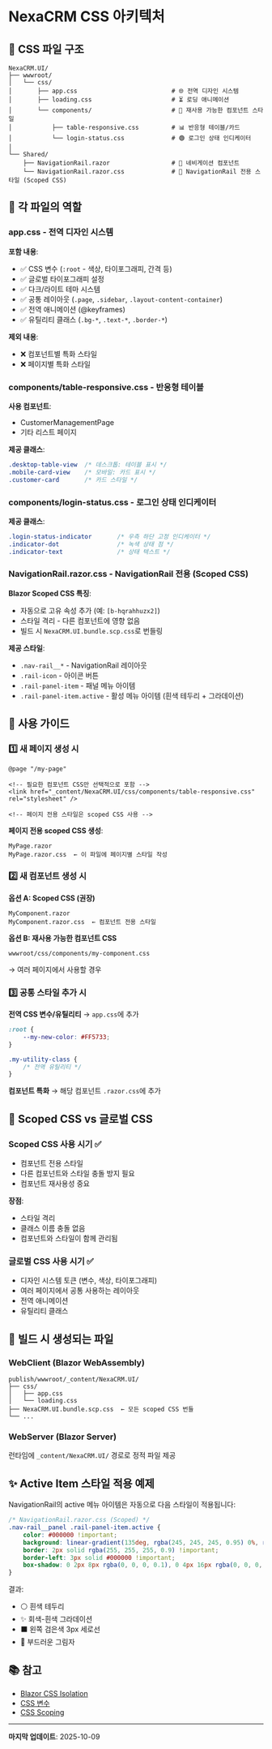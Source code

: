 # NexaCRM CSS 아키텍처

## 📁 CSS 파일 구조

```
NexaCRM.UI/
├── wwwroot/
│   └── css/
│       ├── app.css                          # 🌐 전역 디자인 시스템
│       ├── loading.css                      # ⏳ 로딩 애니메이션
│       └── components/                      # 🧩 재사용 가능한 컴포넌트 스타일
│           ├── table-responsive.css         # 📊 반응형 테이블/카드
│           └── login-status.css             # 🟢 로그인 상태 인디케이터
│
└── Shared/
    ├── NavigationRail.razor                 # 🧭 네비게이션 컴포넌트
    └── NavigationRail.razor.css             # 🎨 NavigationRail 전용 스타일 (Scoped CSS)
```

## 🎯 각 파일의 역할

### **app.css** - 전역 디자인 시스템
**포함 내용**:
- ✅ CSS 변수 (`:root` - 색상, 타이포그래피, 간격 등)
- ✅ 글로벌 타이포그래피 설정
- ✅ 다크/라이트 테마 시스템
- ✅ 공통 레이아웃 (`.page`, `.sidebar`, `.layout-content-container`)
- ✅ 전역 애니메이션 (@keyframes)
- ✅ 유틸리티 클래스 (`.bg-*`, `.text-*`, `.border-*`)

**제외 내용**:
- ❌ 컴포넌트별 특화 스타일
- ❌ 페이지별 특화 스타일

### **components/table-responsive.css** - 반응형 테이블
**사용 컴포넌트**:
- CustomerManagementPage
- 기타 리스트 페이지

**제공 클래스**:
```css
.desktop-table-view  /* 데스크톱: 테이블 표시 */
.mobile-card-view    /* 모바일: 카드 표시 */
.customer-card       /* 카드 스타일 */
```

### **components/login-status.css** - 로그인 상태 인디케이터
**제공 클래스**:
```css
.login-status-indicator       /* 우측 하단 고정 인디케이터 */
.indicator-dot                /* 녹색 상태 점 */
.indicator-text               /* 상태 텍스트 */
```

### **NavigationRail.razor.css** - NavigationRail 전용 (Scoped CSS)
**Blazor Scoped CSS 특징**:
- 자동으로 고유 속성 추가 (예: `[b-hqrahhuzx2]`)
- 스타일 격리 - 다른 컴포넌트에 영향 없음
- 빌드 시 `NexaCRM.UI.bundle.scp.css`로 번들링

**제공 스타일**:
- `.nav-rail__*` - NavigationRail 레이아웃
- `.rail-icon` - 아이콘 버튼
- `.rail-panel-item` - 패널 메뉴 아이템
- `.rail-panel-item.active` - 활성 메뉴 아이템 (흰색 테두리 + 그라데이션)

## 📌 사용 가이드

### 1️⃣ 새 페이지 생성 시
```razor
@page "/my-page"

<!-- 필요한 컴포넌트 CSS만 선택적으로 포함 -->
<link href="_content/NexaCRM.UI/css/components/table-responsive.css" rel="stylesheet" />

<!-- 페이지 전용 스타일은 scoped CSS 사용 -->
```

**페이지 전용 scoped CSS 생성**:
```
MyPage.razor
MyPage.razor.css  ← 이 파일에 페이지별 스타일 작성
```

### 2️⃣ 새 컴포넌트 생성 시

**옵션 A: Scoped CSS (권장)**
```
MyComponent.razor
MyComponent.razor.css  ← 컴포넌트 전용 스타일
```

**옵션 B: 재사용 가능한 컴포넌트 CSS**
```
wwwroot/css/components/my-component.css
```
→ 여러 페이지에서 사용할 경우

### 3️⃣ 공통 스타일 추가 시

**전역 CSS 변수/유틸리티** → `app.css`에 추가
```css
:root {
    --my-new-color: #FF5733;
}

.my-utility-class {
    /* 전역 유틸리티 */
}
```

**컴포넌트 특화** → 해당 컴포넌트 `.razor.css`에 추가

## 🎨 Scoped CSS vs 글로벌 CSS

### Scoped CSS 사용 시기 ✅
- 컴포넌트 전용 스타일
- 다른 컴포넌트와 스타일 충돌 방지 필요
- 컴포넌트 재사용성 중요

**장점**:
- 스타일 격리
- 클래스 이름 충돌 없음
- 컴포넌트와 스타일이 함께 관리됨

### 글로벌 CSS 사용 시기 ✅
- 디자인 시스템 토큰 (변수, 색상, 타이포그래피)
- 여러 페이지에서 공통 사용하는 레이아웃
- 전역 애니메이션
- 유틸리티 클래스

## 🔧 빌드 시 생성되는 파일

### WebClient (Blazor WebAssembly)
```
publish/wwwroot/_content/NexaCRM.UI/
├── css/
│   ├── app.css
│   └── loading.css
├── NexaCRM.UI.bundle.scp.css  ← 모든 scoped CSS 번들
└── ...
```

### WebServer (Blazor Server)
런타임에 `_content/NexaCRM.UI/` 경로로 정적 파일 제공

## ✨ Active Item 스타일 적용 예제

NavigationRail의 active 메뉴 아이템은 자동으로 다음 스타일이 적용됩니다:

```css
/* NavigationRail.razor.css (Scoped) */
.nav-rail__panel .rail-panel-item.active {
    color: #000000 !important;
    background: linear-gradient(135deg, rgba(245, 245, 245, 0.95) 0%, rgba(255, 255, 255, 0.98) 100%) !important;
    border: 2px solid rgba(255, 255, 255, 0.9) !important;
    border-left: 3px solid #000000 !important;
    box-shadow: 0 2px 8px rgba(0, 0, 0, 0.1), 0 4px 16px rgba(0, 0, 0, 0.08), inset 0 1px 2px rgba(255, 255, 255, 0.6) !important;
}
```

결과:
- ⚪ 흰색 테두리
- ✨ 회색-흰색 그라데이션
- ⬛ 왼쪽 검은색 3px 세로선
- 🌟 부드러운 그림자

## 📚 참고

- [Blazor CSS Isolation](https://learn.microsoft.com/en-us/aspnet/core/blazor/components/css-isolation)
- [CSS 변수](https://developer.mozilla.org/en-US/docs/Web/CSS/Using_CSS_custom_properties)
- [CSS Scoping](https://developer.mozilla.org/en-US/docs/Web/CSS/:scope)

---

**마지막 업데이트**: 2025-10-09

